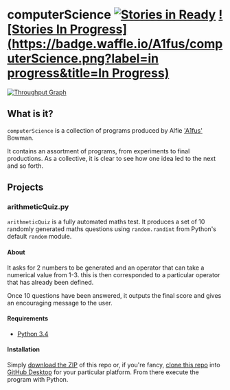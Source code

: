 # computerScience  [![Stories in Ready](https://badge.waffle.io/A1fus/computerScience.png?label=ready&title=Ready)](http://waffle.io/A1fus/computerScience)  [![Stories In Progress](https://badge.waffle.io/A1fus/computerScience.png?label=in progress&title=In Progress)](http://waffle.io/A1fus/computerScience)


[![Throughput Graph](https://graphs.waffle.io/A1fus/computerScience/throughput.svg)](https://waffle.io/A1fus/computerScience/metrics)


## What is it?
`computerScience` is a collection of programs produced by Alfie ['A1fus'](twitter.com/a1fus) Bowman.

It contains an assortment of programs, from experiments to final productions. As a collective, it is clear to see how one idea led to the next and so forth.


## Projects


### arithmeticQuiz.py
`arithmeticQuiz` is a fully automated maths test. It produces a set of 10 randomly generated maths questions using `random.randint` from Python's default `random` module.

#### About
It asks for 2 numbers to be generated and an operator that can take a numerical value from 1-3. this is then corresponded to a particular operator that has already been defined.

Once 10 questions have been answered, it outputs the final score and gives an encouraging message to the user.


#### Requirements
* [Python 3.4](https://www.python.org/downloads/release/python-342/)


#### Installation
Simply [download the ZIP](https://github.com/A1fus/computerScience/archive/master.zip) of this repo or, if you're fancy, [clone this repo](github-windows://openRepo/https://github.com/A1fus/computerScience) into  [GitHub Desktop](https://desktop.github.com/) for your particular platform. From there execute the program with Python.
